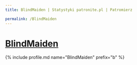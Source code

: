 ```yaml
---
title: BlindMaiden | Statystyki patronite.pl | Patromierz

permalink: /BlindMaiden
---
```


# [BlindMaiden](https://patronite.pl/BlindMaiden)

{% include profile.md name="BlindMaiden" prefix="b" %}
